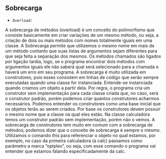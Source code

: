 ## Sobrecarga


- `Overload:`

A sobrecarga de métodos (overload) é um conceito do polimorfismo que consiste basicamente em criar variações de um mesmo método, ou seja, a criação de dois ou mais métodos com nomes totalmente iguais em uma classe. A Sobrecarga permite que utilizemos o mesmo nome em mais de um método contanto que suas listas de argumentos sejam diferentes para que seja feita a separação dos mesmos.
Os métodos chamados são ligados por ligação tardia, logo, se o programa encontrar dois métodos com argumentos iguais ele não saberá qual será selecionado para a chamada e haverá um erro em seu programa.
A sobrecarga é muito utilizada em construtores, pois esses consistem em linhas de código que serão sempre executadas quando uma classe for instanciada. Entende-se instanciada quando criamos um objeto a partir dela. Por regra, o programa cria um construtor sem implementação para cada classe criada que, no caso, será o construtor padrão, porém podemos criar quantos construtores acharmos necessários. Podemos entender os construtores como uma base inicial que os objetos terão ao serem criados. Por base os construtores devem possuir o mesmo nome que a classe na qual eles estão. Na classe calculadora temos um construtor padrão sem implementação, porém não o vemos.
A sobrecarga de construtores tem muito em comum com a sobrecarga de métodos; podemos dizer que o conceito de sobrecarga é sempre o mesmo. Utilizamos o comando this para referenciar o objeto no qual estamos, por exemplo, no caso da primeira calculadora (a calc) passamos como parâmetro a marca “optplex”, ou seja, com esse comando o programa vai entender que estamos falando especificadamente da calc. 
